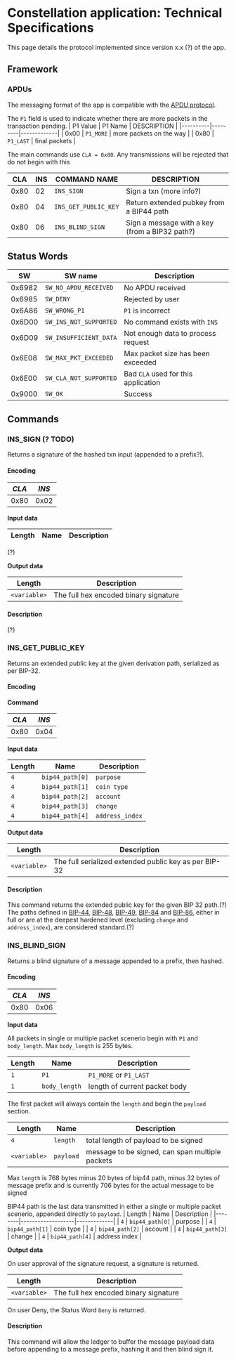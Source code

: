 # Constellation application: Technical Specifications

This page details the protocol implemented since version x.x (?) of the app.

## Framework

### APDUs

The messaging format of the app is compatible with the [APDU protocol](https://developers.ledger.com/docs/nano-app/application-structure/#apdu-interpretation-loop). 

The `P1` field is used to indicate whether there are more packets in the transaction pending. 
| P1 Value | P1 Name | DESCRIPTION | 
|----------|---------|-------------|
|   0x00   | `P1_MORE` | more packets on the way | 
|   0x80   | `P1_LAST` | final packets 	            |  

The main commands use `CLA = 0x80`. 
Any transmissions will be rejected that do not begin with this 

| CLA | INS | COMMAND NAME        | DESCRIPTION |
|-----|-----|---------------------|-------------|
| 0x80|  02 | `INS_SIGN` 	      | Sign a txn (more info?) |
| 0x80|  04 | `INS_GET_PUBLIC_KEY` | Return extended pubkey from a BIP44 path |
| 0x80|  06 | `INS_BLIND_SIGN`    | Sign a message with a key (from a BIP32 path?) |

## Status Words

| SW     | SW name                      | Description |
|--------|------------------------------|-------------|
| 0x6982 | `SW_NO_APDU_RECEIVED`		| No APDU received |
| 0x6985 | `SW_DENY`                    | Rejected by user |
| 0x6A86 | `SW_WRONG_P1`                | `P1` is incorrect |
| 0x6D00 | `SW_INS_NOT_SUPPORTED`       | No command exists with `INS` |
| 0x6D09 | `SW_INSUFFICIENT_DATA`       | Not enough data to process request |
| 0x6E08 | `SW_MAX_PKT_EXCEEDED`        | Max packet size has been exceeded |
| 0x6E00 | `SW_CLA_NOT_SUPPORTED`       | Bad `CLA` used for this application |
| 0x9000 | `SW_OK`                      | Success |

## Commands

### INS_SIGN (? TODO)

Returns a signature of the hashed txn input (appended to a prefix?).

#### Encoding

| *CLA* | *INS* |
|-------|-------|
| 0x80  | 0x02  |

**Input data**  

| Length | Name              | Description |
|--------|-------------------|-------------|
(?)

**Output data**

| Length | Description |
|--------|-------------|
| `<variable>` | The full hex encoded binary signature |

#### Description

(?) 

### INS_GET_PUBLIC_KEY

Returns an extended public key at the given derivation path, serialized as per BIP-32.

#### Encoding

**Command**

| *CLA* | *INS* |
|-------|-------|
| 0x80  | 0x04  |

**Input data**  

| Length | Name              | Description |
|--------|-------------------|-------------|
| `4`    | `bip44_path[0]`   | `purpose` |
| `4`    | `bip44_path[1]`   | `coin type` |
| `4`    | `bip44_path[2]`   | `account` |
| `4`    | `bip44_path[3]`   | `change` |
| `4`    | `bip44_path[4]`   | `address_index` |

**Output data**

| Length | Description |
|--------|-------------|
| `<variable>` | The full serialized extended public key as per BIP-32 |

#### Description

This command returns the extended public key for the given BIP 32 path.(?)
The paths defined in [BIP-44](https://github.com/bitcoin/bips/blob/master/bip-0044.mediawiki), [BIP-48](https://github.com/bitcoin/bips/blob/master/bip-0048.mediawiki), [BIP-49](https://github.com/bitcoin/bips/blob/master/bip-0049.mediawiki), [BIP-84](https://github.com/bitcoin/bips/blob/master/bip-0084.mediawiki) and [BIP-86](https://github.com/bitcoin/bips/blob/master/bip-0086.mediawiki), either in full or are at the deepest hardened level (excluding `change` and `address_index`), are considered standard.(?)

### INS_BLIND_SIGN

Returns a blind signature of a message appended to a prefix, then hashed.

#### Encoding

| *CLA* | *INS* |
|-------|-------|
| 0x80  | 0x06  |

**Input data**  

All packets in single or multiple packet scenerio begin with `P1` and `body_length`. 
Max `body_length` is 255 bytes.

| Length | Name              | Description |
|--------|-------------------|-------------|
| `1`    | `P1`				 | `P1_MORE` or `P1_LAST` |
| `1`	 | `body_length`	 | length of current packet body |

The first packet will always contain the `length` and begin the `payload` section. 

| Length | Name              | Description |
|--------|-------------------|-------------|
| `4`    | `length`   		 | total length of payload to be signed |
| `<variable>` | `payload`   | message to be signed, can span multiple packets | 

Max `length` is 768 bytes minus 20 bytes of bip44 path, minus 32 bytes of message prefix and is currently 706 bytes for the actual message to be signed

BIP44 path is the last data transmitted in either a single or multiple packet scenerio,
appended directly to `payload`.
| Length | Name              | Description |
|--------|-------------------|-------------|
| `4`    | `bip44_path[0]`   | purpose |
| `4`    | `bip44_path[1]`   | coin type |
| `4`    | `bip44_path[2]`   | account |
| `4`    | `bip44_path[3]`   | change |
| `4`    | `bip44_path[4]`   | address index |

**Output data**

On user approval of the signature request, a signature is returned. 

| Length | Description |
|--------|-------------|
| `<variable>` | The full hex encoded binary signature |

On user Deny, the Status Word `Deny` is returned. 

#### Description

This command will allow the ledger to buffer the message payload data before appending to a message prefix, hashing it and then blind sign it.
